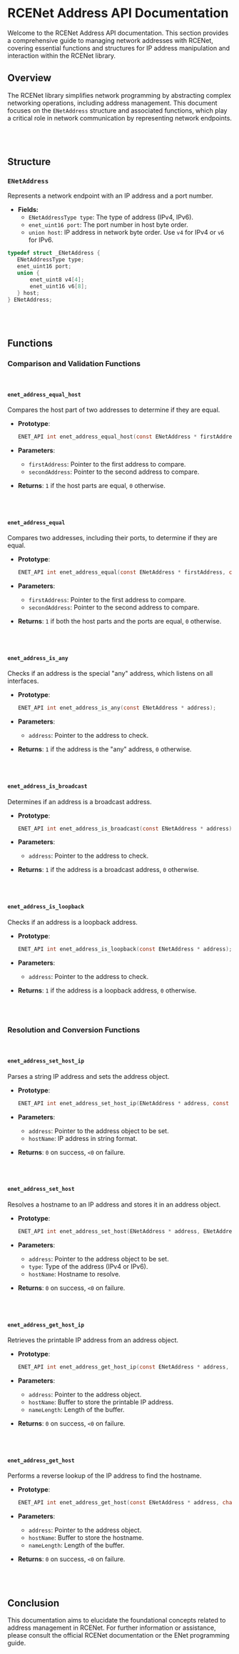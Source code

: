 # RCENet Address API Documentation

Welcome to the RCENet Address API documentation. This section provides a comprehensive guide to managing network addresses with RCENet, covering essential functions and structures for IP address manipulation and interaction within the RCENet library.

## Overview

The RCENet library simplifies network programming by abstracting complex networking operations, including address management. This document focuses on the `ENetAddress` structure and associated functions, which play a critical role in network communication by representing network endpoints.

<br /><br />


## Structure

### `ENetAddress`

Represents a network endpoint with an IP address and a port number.

- **Fields:**
  - `ENetAddressType type`: The type of address (IPv4, IPv6).
  - `enet_uint16 port`: The port number in host byte order.
  - `union host`: IP address in network byte order. Use `v4` for IPv4 or `v6` for IPv6.

```c
typedef struct _ENetAddress {
   ENetAddressType type;
   enet_uint16 port;
   union {
       enet_uint8 v4[4];
       enet_uint16 v6[8];
   } host;
} ENetAddress;
```

<br /><br />


## Functions

### Comparison and Validation Functions
<br />

#### `enet_address_equal_host`
Compares the host part of two addresses to determine if they are equal.

- **Prototype**:
  ```c
  ENET_API int enet_address_equal_host(const ENetAddress * firstAddress, const ENetAddress * secondAddress);
  ```

- **Parameters**:
  - `firstAddress`: Pointer to the first address to compare.
  - `secondAddress`: Pointer to the second address to compare.

- **Returns**: `1` if the host parts are equal, `0` otherwise.

<br /><br />

#### `enet_address_equal`
Compares two addresses, including their ports, to determine if they are equal.

- **Prototype**:
  ```c
  ENET_API int enet_address_equal(const ENetAddress * firstAddress, const ENetAddress * secondAddress);
  ```

- **Parameters**:
  - `firstAddress`: Pointer to the first address to compare.
  - `secondAddress`: Pointer to the second address to compare.

- **Returns**: `1` if both the host parts and the ports are equal, `0` otherwise.

<br /><br />

#### `enet_address_is_any`
Checks if an address is the special "any" address, which listens on all interfaces.

- **Prototype**:
  ```c
  ENET_API int enet_address_is_any(const ENetAddress * address);
  ```

- **Parameters**:
  - `address`: Pointer to the address to check.

- **Returns**: `1` if the address is the "any" address, `0` otherwise.

<br /><br />

#### `enet_address_is_broadcast`
Determines if an address is a broadcast address.

- **Prototype**:
  ```c
  ENET_API int enet_address_is_broadcast(const ENetAddress * address);
  ```

- **Parameters**:
  - `address`: Pointer to the address to check.

- **Returns**: `1` if the address is a broadcast address, `0` otherwise.

<br /><br />

#### `enet_address_is_loopback`
Checks if an address is a loopback address.

- **Prototype**:
  ```c
  ENET_API int enet_address_is_loopback(const ENetAddress * address);
  ```

- **Parameters**:
  - `address`: Pointer to the address to check.

- **Returns**: `1` if the address is a loopback address, `0` otherwise.

<br /><br />

### Resolution and Conversion Functions
<br />

#### `enet_address_set_host_ip`
Parses a string IP address and sets the address object.

- **Prototype**:
  ```c
  ENET_API int enet_address_set_host_ip(ENetAddress * address, const char * hostName);
  ```

- **Parameters**:
  - `address`: Pointer to the address object to be set.
  - `hostName`: IP address in string format.

- **Returns**: `0` on success, `<0` on failure.

<br /><br />


#### `enet_address_set_host`
Resolves a hostname to an IP address and stores it in an address object.

- **Prototype**:
  ```c
  ENET_API int enet_address_set_host(ENetAddress * address, ENetAddressType type, const char * hostName);
  ```

- **Parameters**:
  - `address`: Pointer to the address object to be set.
  - `type`: Type of the address (IPv4 or IPv6).
  - `hostName`: Hostname to resolve.

- **Returns**: `0` on success, `<0` on failure.

<br /><br />


#### `enet_address_get_host_ip`
Retrieves the printable IP address from an address object.

- **Prototype**:
  ```c
  ENET_API int enet_address_get_host_ip(const ENetAddress * address, char * hostName, size_t nameLength);
  ```

- **Parameters**:
  - `address`: Pointer to the address object.
  - `hostName`: Buffer to store the printable IP address.
  - `nameLength`: Length of the buffer.

- **Returns**: `0` on success, `<0` on failure.

<br /><br />


#### `enet_address_get_host`
Performs a reverse lookup of the IP address to find the hostname.

- **Prototype**:
  ```c
  ENET_API int enet_address_get_host(const ENetAddress * address, char * hostName, size_t nameLength);
  ```

- **Parameters**:
  - `address`: Pointer to the address object.
  - `hostName`: Buffer to store the hostname.
  - `nameLength`: Length of the buffer.

- **Returns**: `0` on success, `<0` on failure.

<br /><br />


## Conclusion

This documentation aims to elucidate the foundational concepts related to address management in RCENet. For further information or assistance, please consult the official RCENet documentation or the ENet programming guide.